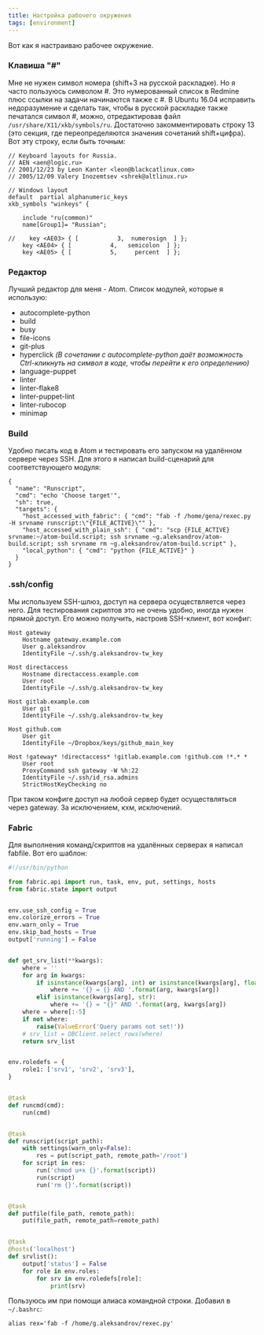 ```yaml
---
title: Настройка рабочего окружения
tags: [environment]
---
```

Вот как я настраиваю рабочее окружение.

### Клавиша "#"
Мне не нужен символ номера (shift+3 на русской раскладке). Но я часто пользуюсь символом #. Это нумерованный список в Redmine плюс ссылки на задачи начинаются также с #. В Ubuntu 16.04 исправить недоразумение и сделать так, чтобы в русской раскладке также печатался символ #, можно, отредактировав файл `/usr/share/X11/xkb/symbols/ru`. Достаточно закомментировать строку 13 (это секция, где переопределяются значения сочетаний shift+цифра). Вот эту строку, если быть точным:
```
// Keyboard layouts for Russia.
// AEN <aen@logic.ru>
// 2001/12/23 by Leon Kanter <leon@blackcatlinux.com>
// 2005/12/09 Valery Inozemtsev <shrek@altlinux.ru>

// Windows layout
default  partial alphanumeric_keys
xkb_symbols "winkeys" {

    include "ru(common)"
    name[Group1]= "Russian";

//    key <AE03> { [           3,  numerosign  ] };
    key <AE04> { [           4,   semicolon  ] };
    key <AE05> { [           5,     percent  ] };
```

### Редактор
Лучший редактор для меня - Atom. Список модулей, которые я использую:

* autocomplete-python
* build
* busy
* file-icons
* git-plus
* hyperclick _(В сочетании с autocomplete-python даёт возможность Ctrl-кликнуть на символ в коде, чтобы перейти к его определению)_
* language-puppet
* linter
* linter-flake8
* linter-puppet-lint
* linter-rubocop
* minimap

### Build
Удобно писать код в Atom и тестировать его запуском на удалённом сервере через SSH. Для этого я написал build-сценарий для соответствующего модуля:

```
{
  "name": "Runscript",
  "cmd": "echo 'Choose target'",
  "sh": true,
  "targets": {
    "host_accessed_with_fabric": { "cmd": "fab -f /home/gena/rexec.py -H srvname runscript:\"{FILE_ACTIVE}\"" },
    "host_accessed_with_plain_ssh": { "cmd": "scp {FILE_ACTIVE} srvname:~/atom-build.script; ssh srvname ~g.aleksandrov/atom-build.script; ssh srvname rm ~g.aleksandrov/atom-build.script" },
    "local_python": { "cmd": "python {FILE_ACTIVE}" }
  }
}
```

### .ssh/config
Мы используем SSH-шлюз, доступ на сервера осуществляется через него. Для тестирования скриптов это не очень удобно, иногда нужен прямой доступ. Его можно получить, настроив SSH-клиент, вот конфиг:

```
Host gateway
    Hostname gateway.example.com
    User g.aleksandrov
    IdentityFile ~/.ssh/g.aleksandrov-tw_key

Host directaccess
    Hostname directaccess.example.com
    User root
    IdentityFile ~/.ssh/g.aleksandrov-tw_key

Host gitlab.example.com
    User git
    IdentityFile ~/.ssh/g.aleksandrov-tw_key

Host github.com
    User git
    IdentityFile ~/Dropbox/keys/github_main_key

Host !gateway* !directaccess* !gitlab.example.com !github.com !*.* *
    User root
    ProxyCommand ssh gateway -W %h:22
    IdentityFile ~/.ssh/id_rsa.admins
    StrictHostKeyChecking no
```
При таком конфиге доступ на любой сервер будет осуществляться через gateway. За исключением, кхм, исключений.

### Fabric
Для выполнения команд/скриптов на удалённых серверах я написал fabfile. Вот его шаблон:

```python
#!/usr/bin/python

from fabric.api import run, task, env, put, settings, hosts
from fabric.state import output


env.use_ssh_config = True
env.colorize_errors = True
env.warn_only = True
env.skip_bad_hosts = True
output['running'] = False


def get_srv_list(**kwargs):
    where = ''
    for arg in kwargs:
        if isinstance(kwargs[arg], int) or isinstance(kwargs[arg], float):
            where += '{} = {} AND '.format(arg, kwargs[arg])
        elif isinstance(kwargs[arg], str):
            where += '{} = "{}" AND '.format(arg, kwargs[arg])
    where = where[:-5]
    if not where:
        raise(ValueError('Query params not set!'))
    # srv_list = DBClient.select_rows(where)
    return srv_list


env.roledefs = {
    role1: ['srv1', 'srv2', 'srv3'],
}


@task
def runcmd(cmd):
    run(cmd)


@task
def runscript(script_path):
    with settings(warn_only=False):
        res = put(script_path, remote_path='/root')
    for script in res:
        run('chmod u+x {}'.format(script))
        run(script)
        run('rm {}'.format(script))


@task
def putfile(file_path, remote_path):
    put(file_path, remote_path=remote_path)


@task
@hosts('localhost')
def srvlist():
    output['status'] = False
    for role in env.roles:
        for srv in env.roledefs[role]:
            print(srv)
```
Пользуюсь им при помощи алиаса командной строки. Добавил в `~/.bashrc`:

```
alias rex='fab -f /home/g.aleksandrov/rexec.py'
```
